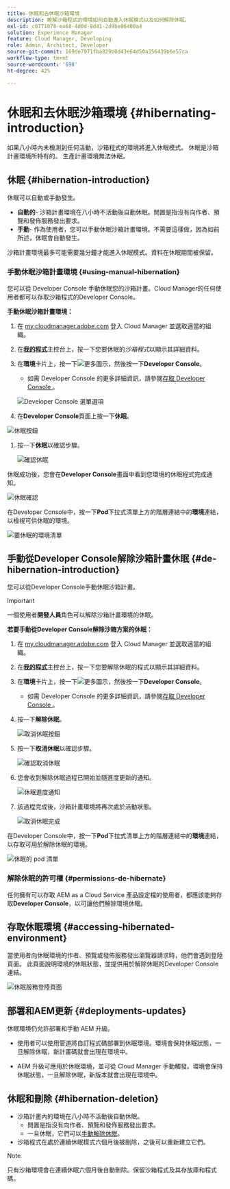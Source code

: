 ```yaml
---
title: 休眠和去休眠沙箱環境
description: 瞭解沙箱程式的環境如何自動進入休眠模式以及如何解除休眠。
exl-id: c0771078-ea68-4d0d-8d41-2d9be86408a4
solution: Experience Manager
feature: Cloud Manager, Developing
role: Admin, Architect, Developer
source-git-commit: 169de7971fba829b0d43e64d50a356439b6e57ca
workflow-type: tm+mt
source-wordcount: '698'
ht-degree: 42%

---
```



# 休眠和去休眠沙箱環境 {#hibernating-introduction}

如果八小時內未檢測到任何活動，沙箱程式的環境將進入休眠模式。 休眠是沙箱計畫環境所特有的。 生產計畫環境無法休眠。

## 休眠 {#hibernation-introduction}

休眠可以自動或手動發生。

* **自動的**- 沙箱計畫環境在八小時不活動後自動休眠。閒置是指沒有向作者、預覽和發佈服務發出要求。
* **手動**- 作為使用者，您可以手動休眠沙箱計畫環境。不需要這樣做，因為如前所述，休眠會自動發生。

沙箱計畫環境最多可能需要幾分鐘才能進入休眠模式。資料在休眠期間被保留。

### 手動休眠沙箱計畫環境 {#using-manual-hibernation}

您可以從 Developer Console 手動休眠您的沙箱計畫。Cloud Manager的任何使用者都可以存取沙箱程式的Developer Console。

**手動休眠沙箱計畫環境：**

1. 在 [my.cloudmanager.adobe.com](https://my.cloudmanager.adobe.com/) 登入 Cloud Manager 並選取適當的組織。

1. 在&#x200B;**[我的程式](/help/implementing/cloud-manager/navigation.md#my-programs)**&#x200B;主控台上，按一下您要休眠的&#x200B;*沙箱程式*&#x200B;以顯示其詳細資料。

1. 在&#x200B;**環境**&#x200B;卡片上，按一下![更多圖示](https://spectrum.adobe.com/static/icons/workflow_18/Smock_More_18_N.svg)，然後按一下&#x200B;**Developer Console**。

   * 如需 Developer Console 的更多詳細資訊，請參閱[存取 Developer Console ](/help/implementing/cloud-manager/manage-environments.md#accessing-developer-console)。

   ![ Developer Console 選單選項](/help/implementing/cloud-manager/assets/developer-console-menu-option.png)

1. 在&#x200B;**Developer Console**&#x200B;頁面上按一下&#x200B;**休眠**。

<!-- UPDATE THESE SCREENSHOTS WHEN NEW AEM DEVELOPER CONSOLE UI IS RELEASED. AS OF OCTOBER 14, 2024, NEW UI IS STILL IN PRIVATE BETA -->

![休眠按鈕](assets/hibernate-1.png)

1. 按一下&#x200B;**休眠**&#x200B;以確認步驟。

   ![確認休眠](assets/hibernate-2.png)

休眠成功後，您會在&#x200B;**Developer Console**&#x200B;畫面中看到您環境的休眠程式完成通知。

![休眠確認](assets/hibernate-4.png)

在Developer Console中，按一下&#x200B;**Pod**&#x200B;下拉式清單上方的階層連結中的&#x200B;**環境**&#x200B;連結，以檢視可供休眠的環境。

![要休眠的環境清單](assets/hibernate-1b.png)

## 手動從Developer Console解除沙箱計畫休眠 {#de-hibernation-introduction}

您可以從Developer Console手動休眠沙箱計畫。

>[!IMPORTANT]
>
>一個使用者&#x200B;**開發人員**&#x200B;角色可以解除沙箱計畫環境的休眠。

**若要手動從Developer Console解除沙箱方案的休眠：**

1. 在 [my.cloudmanager.adobe.com](https://my.cloudmanager.adobe.com/) 登入 Cloud Manager 並選取適當的組織。

1. 在&#x200B;**[我的程式](/help/implementing/cloud-manager/navigation.md#my-programs)**&#x200B;主控台上，按一下您要解除休眠的程式以顯示其詳細資料。

1. 在&#x200B;**環境**&#x200B;卡片上，按一下![更多圖示](https://spectrum.adobe.com/static/icons/workflow_18/Smock_More_18_N.svg)，然後按一下&#x200B;**Developer Console**。

   * 如需 Developer Console 的更多詳細資訊，請參閱[存取 Developer Console ](/help/implementing/cloud-manager/manage-environments.md#accessing-developer-console)。

1. 按一下&#x200B;**解除休眠**。

   ![取消休眠按鈕](assets/de-hibernation-img1.png)

1. 按一下&#x200B;**取消休眠**&#x200B;以確認步驟。

   ![確認取消休眠](assets/de-hibernation-img2.png)

1. 您會收到解除休眠過程已開始並隨進度更新的通知。

   ![休眠進度通知](assets/de-hibernation-img3.png)

1. 該過程完成後，沙箱計畫環境將再次處於活動狀態。

   ![取消休眠完成](assets/de-hibernation-img4.png)

在Developer Console中，按一下&#x200B;**Pod**&#x200B;下拉式清單上方的階層連結中的&#x200B;**環境**&#x200B;連結，以存取可用於解除休眠的環境。

![休眠的 pod 清單](assets/de-hibernate-1b.png)

### 解除休眠的許可權 {#permissions-de-hibernate}

任何擁有可以存取 AEM as a Cloud Service 產品設定檔的使用者，都應該能夠存取&#x200B;**Developer Console**，以可讓他們解除環境休眠。

## 存取休眠環境 {#accessing-hibernated-environment}

當使用者向休眠環境的作者、預覽或發佈服務發出瀏覽器請求時，他們會遇到登陸頁面。 此頁面說明環境的休眠狀態，並提供用於解除休眠的Developer Console連結。

![休眠服務登陸頁面](assets/de-hibernation-img5.png)

## 部署和AEM更新 {#deployments-updates}

休眠環境仍允許部署和手動 AEM 升級。

* 使用者可以使用管道將自訂程式碼部署到休眠環境。環境會保持休眠狀態，一旦解除休眠，新計畫碼就會出現在環境中。

* AEM 升級可應用於休眠環境，並可從 Cloud Manager 手動觸發。環境會保持休眠狀態，一旦解除休眠，新版本就會出現在環境中。

## 休眠和刪除 {#hibernation-deletion}

* 沙箱計畫內的環境在八小時不活動後自動休眠。
   * 閒置是指沒有向作者、預覽和發佈服務發出要求。
   * 一旦休眠，它們可以[手動解除休眠](#de-hibernation-introduction)。
* 沙箱程式在處於連續休眠模式六個月後被刪除，之後可以重新建立它們。

>[!NOTE]
>
>只有沙箱環境會在連續休眠六個月後自動刪除。保留沙箱程式及其存放庫和程式碼。
